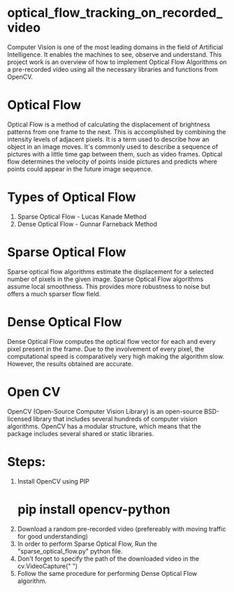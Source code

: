 # optical_flow_tracking_on_recorded_video

Computer Vision is one of the most leading domains in the field of Artificial Intelligence. It enables the machines to see, observe and understand.
This project work is an overview of how to implement Optical Flow Algorithms on a pre-recorded video using all the necessary libraries and functions from OpenCV.

# Optical Flow

Optical Flow is a method of calculating the displacement of brightness patterns from one frame to the next. This is accomplished by combining the intensity levels of adjacent pixels.
It is a term used to describe how an object in an image moves. It's commonly used to describe a sequence of pictures with a little time gap between them, such as video frames. 
Optical flow determines the velocity of points inside pictures and predicts where points could appear in the future image sequence.

# Types of Optical Flow

  1. Sparse Optical Flow - Lucas Kanade Method
  2. Dense Optical Flow - Gunnar Farneback Method

# Sparse Optical Flow

Sparse optical flow algorithms estimate the displacement for a selected number of pixels in the given image. Sparse Optical Flow algorithms assume local smoothness. 
This provides more robustness to noise but offers a much sparser flow field.

# Dense Optical Flow

Dense Optical Flow computes the optical flow vector for each and every pixel present in the frame. 
Due to the involvement of every pixel, the computational speed is comparatively very high making the algorithm slow. However, the results obtained are accurate.

# Open CV

OpenCV (Open-Source Computer Vision Library) is an open-source BSD-licensed library that includes several hundreds of computer vision algorithms. 
OpenCV has a modular structure, which means that the package includes several shared or static libraries.

# Steps:
  1. Install OpenCV using PIP
        # pip install opencv-python
  2. Download a random pre-recorded video (prefereably with moving traffic for good understanding)
  3. In order to perform Sparse Optical Flow, Run the "sparse_optical_flow.py" python file.
  4. Don't forget to specify the path of the downloaded video in the cv.VideoCapture(" <specify path here> ")
  5. Follow the same procedure for performing Dense Optical Flow algorithm.
